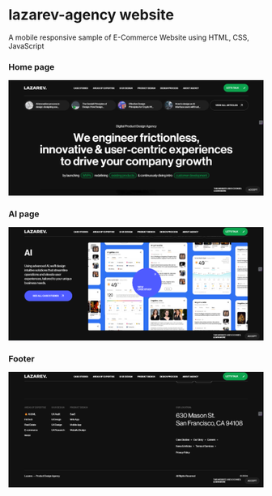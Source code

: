 # lazarev-agency website
 A mobile responsive sample of E-Commerce Website using HTML, CSS, JavaScript 
### Home page
![1](https://github.com/easytipitgithub/lazarev/blob/main/img/header.png)

### AI page
![2](https://github.com/easytipitgithub/lazarev/blob/main/img/ai.png)

### Footer
![3](https://github.com/easytipitgithub/lazarev/blob/main/img/footer.png)

